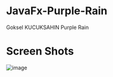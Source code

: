 # JavaFx-Purple-Rain
Goksel KUCUKSAHIN Purple Rain 
# Screen Shots

![image](https://user-images.githubusercontent.com/33639948/66006270-c57d1300-e4b6-11e9-825f-fbb26ad9068f.png)

